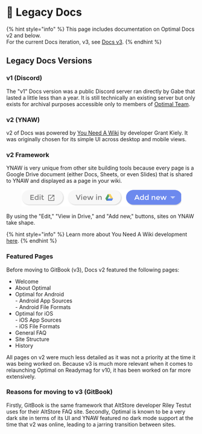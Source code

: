 # 🔺 Legacy Docs

{% hint style="info" %}
This page includes documentation on Optimal Docs v2 and below.\
For the current Docs iteration, v3, see [Docs v3](../docs-v3.md).
{% endhint %}

## Legacy Docs Versions

### v1 (Discord)

The "v1" Docs version was a public Discord server ran directly by Gabe that lasted a little less than a year. It is still technically an existing server but only exists for archival purposes accessible only to members of [Optimal Team](../../optimal-team.md).&#x20;

### v2 (YNAW)

v2 of Docs was powered by [You Need A Wiki](https://youneedawiki.com) by developer Grant Kiely. It was originally chosen for its simple UI across desktop and mobile views.&#x20;

### v2 Framework&#x20;

YNAW is very unique from other site building tools because every page is a Google Drive document (either Docs, Sheets, or even Slides) that is shared to YNAW and displayed as a page in your wiki.&#x20;

<figure><img src="../../.gitbook/assets/Screenshot 2023-01-09 at 8.38.32 AM.png" alt=""><figcaption></figcaption></figure>

By using the "Edit," "View in Drive," and "Add new," buttons, sites on YNAW take shape.&#x20;

{% hint style="info" %}
Learn more about You Need A Wiki development [here](https://docs.youneedawiki.com).
{% endhint %}

### Featured Pages&#x20;

Before moving to GitBook (v3), Docs v2 featured the following pages:

* Welcome
* About Optimal
* Optimal for Android \
  \- Android App Sources\
  \- Android File Formats
* Optimal for iOS\
  \- iOS App Sources\
  \- iOS File Formats
* General FAQ
* Site Structure&#x20;
* History

All pages on v2 were much less detailed as it was not a priority at the time it was being worked on. Because v3 is much more relevant when it comes to relaunching Optimal on Readymag for v10, it has been worked on far more extensively.&#x20;

### Reasons for moving to v3 (GitBook)

Firstly, GitBook is the same framework that AltStore developer Riley Testut uses for their AltStore FAQ site. Secondly, Optimal is known to be a very dark site in terms of its UI and YNAW featured no dark mode support at the time that v2 was online, leading to a jarring transition between sites.&#x20;

